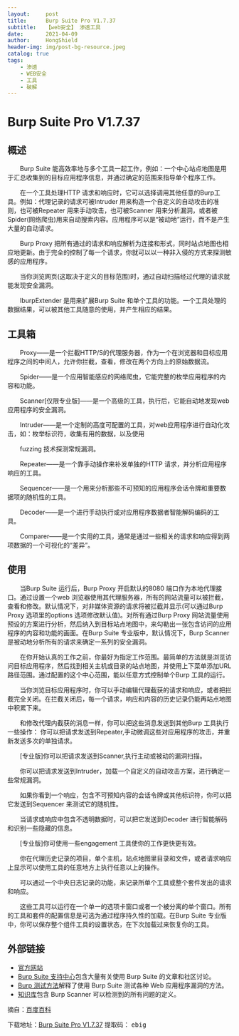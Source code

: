```yaml
---
layout:     post
title:      Burp Suite Pro V1.7.37
subtitle:   【web安全】 渗透工具
date:       2021-04-09
author:     HongShield
header-img: img/post-bg-resource.jpeg
catalog: true
tags:
    - 渗透
    - WEB安全
    - 工具
    - 破解
---
```

# Burp Suite Pro V1.7.37

## 概述
&emsp;&emsp;Burp Suite 能高效率地与多个工具一起工作，例如：一个中心站点地图是用于汇总收集到的目标应用程序信息，并通过确定的范围来指导单个程序工作。

&emsp;&emsp;在一个工具处理HTTP 请求和响应时，它可以选择调用其他任意的Burp工具。例如：代理记录的请求可被Intruder 用来构造一个自定义的自动攻击的准则，也可被Repeater 用来手动攻击，也可被Scanner 用来分析漏洞，或者被Spider(网络爬虫)用来自动搜索内容。应用程序可以是“被动地”运行，而不是产生大量的自动请求。

&emsp;&emsp;Burp Proxy 把所有通过的请求和响应解析为连接和形式，同时站点地图也相应地更新。由于完全的控制了每一个请求，你就可以以一种非入侵的方式来探测敏感的应用程序。

&emsp;&emsp;当你浏览网页(这取决于定义的目标范围)时，通过自动扫描经过代理的请求就能发现安全漏洞。

&emsp;&emsp;IburpExtender 是用来扩展Burp Suite 和单个工具的功能。一个工具处理的数据结果，可以被其他工具随意的使用，并产生相应的结果。

## 工具箱
&emsp;&emsp;Proxy——是一个拦截HTTP/S的代理服务器，作为一个在浏览器和目标应用程序之间的中间人，允许你拦截，查看，修改在两个方向上的原始数据流。

&emsp;&emsp;Spider——是一个应用智能感应的网络爬虫，它能完整的枚举应用程序的内容和功能。

&emsp;&emsp;Scanner[仅限专业版]——是一个高级的工具，执行后，它能自动地发现web 应用程序的安全漏洞。

&emsp;&emsp;Intruder——是一个定制的高度可配置的工具，对web应用程序进行自动化攻击，如：枚举标识符，收集有用的数据，以及使用

&emsp;&emsp;fuzzing 技术探测常规漏洞。

&emsp;&emsp;Repeater——是一个靠手动操作来补发单独的HTTP 请求，并分析应用程序响应的工具。

&emsp;&emsp;Sequencer——是一个用来分析那些不可预知的应用程序会话令牌和重要数据项的随机性的工具。

&emsp;&emsp;Decoder——是一个进行手动执行或对应用程序数据者智能解码编码的工具。

&emsp;&emsp;Comparer——是一个实用的工具，通常是通过一些相关的请求和响应得到两项数据的一个可视化的“差异”。

## 使用
&emsp;&emsp;当Burp Suite 运行后，Burp Proxy 开启默认的8080 端口作为本地代理接口。通过设置一个web 浏览器使用其代理服务器，所有的网站流量可以被拦截，查看和修改。默认情况下，对非媒体资源的请求将被拦截并显示(可以通过Burp Proxy 选项里的options 选项修改默认值)。对所有通过Burp Proxy 网站流量使用预设的方案进行分析，然后纳入到目标站点地图中，来勾勒出一张包含访问的应用程序的内容和功能的画面。在Burp Suite 专业版中，默认情况下，Burp Scanner是被动地分析所有的请求来确定一系列的安全漏洞。

&emsp;&emsp;在你开始认真的工作之前，你最好为指定工作范围。最简单的方法就是浏览访问目标应用程序，然后找到相关主机或目录的站点地图，并使用上下菜单添加URL 路径范围。通过配置的这个中心范围，能以任意方式控制单个Burp 工具的运行。 

&emsp;&emsp;当你浏览目标应用程序时，你可以手动编辑代理截获的请求和响应，或者把拦截完全关闭。在拦截关闭后，每一个请求，响应和内容的历史记录仍能再站点地图中积累下来。

&emsp;&emsp;和修改代理内截获的消息一样，你可以把这些消息发送到其他Burp 工具执行一些操作：
你可以把请求发送到Repeater,手动微调这些对应用程序的攻击，并重新发送多次的单独请求。

&emsp;&emsp;[专业版]你可以把请求发送到Scanner,执行主动或被动的漏洞扫描。

&emsp;&emsp;你可以把请求发送到Intruder，加载一个自定义的自动攻击方案，进行确定一些常规漏洞。

&emsp;&emsp;如果你看到一个响应，包含不可预知内容的会话令牌或其他标识符，你可以把它发送到Sequencer 来测试它的随机性。

&emsp;&emsp;当请求或响应中包含不透明数据时，可以把它发送到Decoder 进行智能解码和识别一些隐藏的信息。

&emsp;&emsp;[专业版]你可使用一些engagement 工具使你的工作更快更有效。

&emsp;&emsp;你在代理历史记录的项目，单个主机，站点地图里目录和文件，或者请求响应上显示可以使用工具的任意地方上执行任意以上的操作。

&emsp;&emsp;可以通过一个中央日志记录的功能，来记录所单个工具或整个套件发出的请求和响应。

&emsp;&emsp;这些工具可以运行在一个单一的选项卡窗口或者一个被分离的单个窗口。所有的工具和套件的配置信息是可选为通过程序持久性的加载。在Burp Suite 专业版中，你可以保存整个组件工具的设置状态，在下次加载过来恢复你的工具。

## 外部链接
- [官方网站](https://portswigger.net/burp)
- [Burp Suite 支持中心](https://portswigger.net/support)包含大量有关使用 Burp Suite 的文章和社区讨论。
- [Burp 测试方法](https://portswigger.net/support/burp-testing-methodologies)解释了使用 Burp Suite 测试各种 Web 应用程序漏洞的方法。
- [知识库]()包含 Burp Scanner 可以检测到的所有问题的定义。

摘自：[百度百科](https://baike.baidu.com/item/burpsuite/5971741?fr=aladdin)

下载地址：[Burp Suite Pro V1.7.37](https://pan.baidu.com/s/180LDTxv_wGCts4Drw2N83w) 提取码： <kbd>ebig</kbd> 